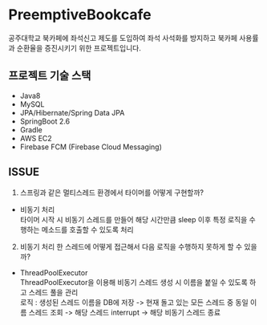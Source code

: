 # PreemptiveBookcafe
공주대학교 북카페에 좌석신고 제도를 도입하여 좌석 사석화를 방지하고 북카페 사용률과 순환율을 증진시키기 위한 프로젝트입니다.

## 프로젝트 기술 스택
 - Java8
 - MySQL
 - JPA/Hibernate/Spring Data JPA
 - SpringBoot 2.6
 - Gradle
 - AWS EC2
 - Firebase FCM (Firebase Cloud Messaging)

## ISSUE
 1. 스프링과 같은 멀티스레드 환경에서 타이머를 어떻게 구현할까?
  - 비동기 처리<br>
   타이머 시작 시 비동기 스레드를 만들어 해당 시간만큼 sleep 이후 특정 로직을 수행하는 메소드를 호출할 수 있도록 처리
 
 2. 비동기 처리 한 스레드에 어떻게 접근해서 다음 로직을 수행하지 못하게 할 수 있을까?
  - ThreadPoolExecutor<br>
   ThreadPoolExecutor을 이용해 비동기 스레드 생성 시 이름을 붙일 수 있도록 하고 스레드 풀을 관리<br>
   로직 : 생성된 스레드 이름을 DB에 저장 -> 현재 돌고 있는 모든 스레드 중 동일 이름 스레드 조회 -> 해당 스레드 interrupt -> 해당 비동기 스레드 종료
